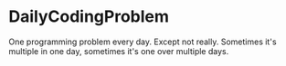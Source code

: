 # DailyCodingProblem
One programming problem every day. Except not really. Sometimes it's multiple in one day, sometimes it's one over multiple days.
